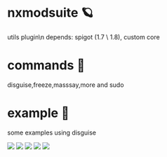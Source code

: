# nxmodsuite 🪐

utils plugin\n
depends: spigot (1.7 \ 1.8), custom core

# commands 💫

disguise,freeze,masssay,more and sudo

# example 🌈

some examples using disguise

[![](https://i.imgur.com/OpzBjd6.png)](https://i.imgur.com/OpzBjd6.png)
[![](https://i.imgur.com/cjtpQMg.png)](https://i.imgur.com/cjtpQMg.png)
[![](https://i.imgur.com/KHSmgiH.png)](https://i.imgur.com/KHSmgiH.png)
[![](https://i.imgur.com/aJniYoX.png)](https://i.imgur.com/aJniYoX.png)
[![](https://i.imgur.com/ZHRwtQy.png)](https://i.imgur.com/ZHRwtQy.png)
